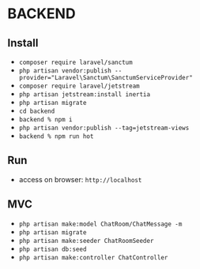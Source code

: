 # BACKEND

## Install

- `composer require laravel/sanctum`
- `php artisan vendor:publish --provider="Laravel\Sanctum\SanctumServiceProvider"`
- `composer require laravel/jetstream`
- `php artisan jetstream:install inertia`
- `php artisan migrate`
- `cd backend`
- `backend % npm i`
- `php artisan vendor:publish --tag=jetstream-views`
- `backend % npm run hot`

## Run

- access on browser: `http://localhost`

## MVC
- `php artisan make:model ChatRoom/ChatMessage -m`
- `php artisan migrate`
- `php artisan make:seeder ChatRoomSeeder`
- `php artisan db:seed`
- `php artisan make:controller ChatController`
